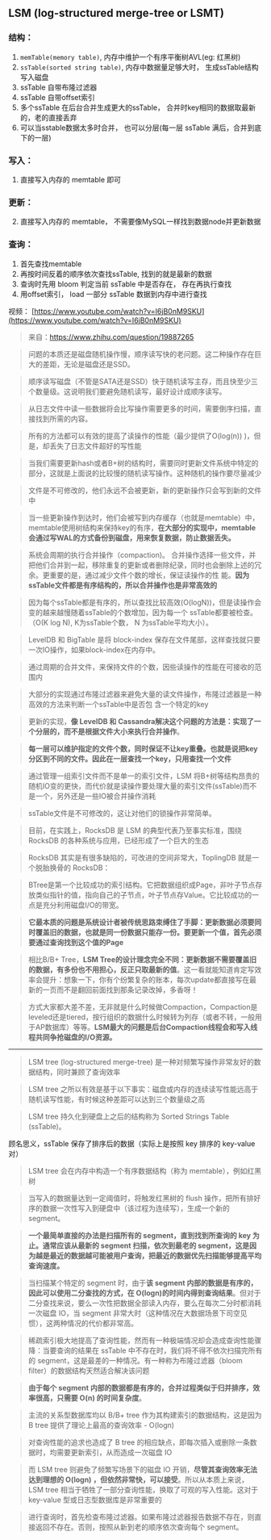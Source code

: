 ##  LSM (log-structured merge-tree or LSMT)

### 结构：
1. `memTable(memory table)`, 内存中维护一个有序平衡树AVL(eg: 红黑树)
2. `ssTable(sorted string table)`, 内存中数据量足够大时， 生成ssTable结构写入磁盘
3. ssTable 自带布隆过滤器
4. ssTable 自带offset索引
5. 多个ssTable 在后台合并生成更大的ssTable， 合并时key相同的数据取最新的，老的直接丢弃
6. 可以当sstable数据太多时合并， 也可以分层(每一层 ssTable 满后，合并到底下的一层)

### 写入：
1. 直接写入内存的 memtable 即可

### 更新：
2. 直接写入内存的 memtable， 不需要像MySQL一样找到数据node并更新数据

### 查询：
1. 首先查找memtable
2. 再按时间反着的顺序依次查找ssTable, 找到的就是最新的数据
3. 查询时先用 bloom 判定当前 ssTable 中是否存在， 存在再执行查找
4. 用offset索引， load 一部分 ssTable 数据到内存中进行查找

视频： [https://www.youtube.com/watch?v=I6jB0nM9SKU](https://www.youtube.com/watch?v=I6jB0nM9SKU)


> 来自：https://www.zhihu.com/question/19887265

> 问题的本质还是磁盘随机操作慢，顺序读写快的老问题。这二种操作存在巨大的差距，无论是磁盘还是SSD。

> 顺序读写磁盘（不管是SATA还是SSD）快于随机读写主存，而且快至少三个数量级。这说明我们要避免随机读写，最好设计成顺序读写。

> 从日志文件中读一些数据将会比写操作需要更多的时间，需要倒序扫描，直接找到所需的内容。

> 所有的方法都可以有效的提高了读操作的性能（最少提供了O(log(n)) )，但是，却丢失了日志文件超好的写性能

> 当我们需要更新hash或者B+树的结构时，需要同时更新文件系统中特定的部分，这就是上面说的比较慢的随机读写操作。这种随机的操作要尽量减少

> 文件是不可修改的，他们永远不会被更新，新的更新操作只会写到新的文件中

> 当一些更新操作到达时，他们会被写到内存缓存（也就是memtable）中，memtable使用树结构来保持key的有序，**在大部分的实现中，memtable会通过写WAL的方式备份到磁盘，用来恢复数据，防止数据丢失。**

> 系统会周期的执行合并操作（compaction)。 合并操作选择一些文件，并把他们合并到一起，移除重复的更新或者删除纪录，同时也会删除上述的冗余。更重要的是，通过减少文件个数的增长，保证读操作的性 能。**因为ssTable文件都是有序结构的，所以合并操作也是非常高效的**

> 因为每个ssTable都是有序的，所以查找比较高效(O(logN))，但是读操作会变的越来越慢随着ssTable的个数增加，因为每一个 ssTable都要被检查。（O(K log N), K为ssTable个数， N 为ssTable平均大小）。

> LevelDB 和 BigTable 是将 block-index 保存在文件尾部，这样查找就只要一次IO操作，如果block-index在内存中。

> 通过周期的合并文件，来保持文件的个数，因些读操作的性能在可接收的范围内

> 大部分的实现通过布隆过滤器来避免大量的读文件操作，布隆过滤器是一种高效的方法来判断一个ssTable中是否包 含一个特定的key

> 更新的实现，**像 LevelDB 和 Cassandra解决这个问题的方法是：实现了一个分层的，而不是根据文件大小来执行合并操作**。

> **每一层可以维护指定的文件个数，同时保证不让key重叠。也就是说把key分区到不同的文件。因此在一层查找一个key，只用查找一个文件**

> 通过管理一组索引文件而不是单一的索引文件，LSM 将B+树等结构昂贵的随机IO变的更快，而代价就是读操作要处理大量的索引文件(ssTable)而不是一个，另外还是一些IO被合并操作消耗

> ssTable文件是不可修改的，这让对他们的锁操作非常简单。

> 目前，在实践上，RocksDB 是 LSM 的典型代表乃至事实标准，围绕 RocksDB 的各种系统与应用，已经形成了一个巨大的生态

> RocksDB 其实是有很多缺陷的，可改进的空间非常大，ToplingDB 就是一个脱胎换骨的 RocksDB：

> BTree是第一个比较成功的索引结构。它把数据组织成Page，非叶子节点存放类似指针的值，指向自己的子节点，叶子节点存Value。它比较成功的一点是充分利用磁盘I/O的带宽。

> **它最本质的问题是系统设计者被传统思路束缚住了手脚：更新数据必须要同时覆盖旧的数据，也就是同一份数据只能存一份。要更新一个值，首先必须要通过查询找到这个值的Page**

> 相比B/B+ Tree，**LSM Tree的设计理念完全不同：更新数据不需要覆盖旧的数据，有多份也不用担心，反正只取最新的值**。这一看就能知道肯定写效率会提升：想象一下，你有个纷繁复杂的账本，每次update都直接写在最新的一页而不是翻回前面找到那条记录改掉，多香呀！

> 方式大家都大差不差，无非就是什么时候做Compaction，Compaction是leveled还是tiered，按行组织的数据什么时候转为列存（或者不转，一般用于AP数据库）等等。**LSM最大的问题是后台Compaction线程会和写入线程共同争抢磁盘的I/O资源。**


---------------


> LSM tree (log-structured merge-tree) 是一种对频繁写操作非常友好的数据结构，同时兼顾了查询效率

> LSM tree 之所以有效是基于以下事实：磁盘或内存的连续读写性能远高于随机读写性能，有时候这种差距可以达到三个数量级之高

> LSM tree 持久化到硬盘上之后的结构称为 Sorted Strings Table (ssTable)。

顾名思义，ssTable 保存了排序后的数据（实际上是按照 key 排序的 key-value 对）

> LSM tree 会在内存中构造一个有序数据结构（称为 memtable），例如红黑树

> 当写入的数据量达到一定阈值时，将触发红黑树的 flush 操作，把所有排好序的数据一次性写入到硬盘中（该过程为连续写），生成一个新的 segment。

> **一个最简单直接的办法是扫描所有的 segment，直到找到所查询的 key 为止。通常应该从最新的 segment 扫描，依次到最老的 segment，这是因为越是最近的数据越可能被用户查询，把最近的数据优先扫描能够提高平均查询速度。**

> 当扫描某个特定的 segment 时，由于**该 segment 内部的数据是有序的，因此可以使用二分查找的方式，在 O(log⁡n)的时间内得到查询结果**。但对于二分查找来说，要么一次性把数据全部读入内存，要么在每次二分时都消耗一次磁盘 IO，当 segment 非常大时（这种情况在大数据场景下司空见惯），这两种情况的代价都非常高。

> 稀疏索引极大地提高了查询性能，然而有一种极端情况却会造成查询性能骤降：当要查询的结果在 ssTable 中不存在时，我们将不得不依次扫描完所有的 segment，这是最差的一种情况。有一种称为布隆过滤器（bloom filter）的数据结构天然适合解决该问题

> **由于每个 segment 内部的数据都是有序的，合并过程类似于归并排序，效率很高，只需要 O(n) 的时间复杂度**。

> 主流的关系型数据库均以 B/B+ tree 作为其构建索引的数据结构，这是因为 B tree 提供了理论上最高的查询效率 -  O(log⁡n)

> 对查询性能的追求也造成了 B tree 的相应缺点，即每次插入或删除一条数据时，均需要更新索引，从而造成一次磁盘 IO

> 而 LSM tree 则避免了频繁写场景下的磁盘 IO 开销，**尽管其查询效率无法达到理想的 O(log⁡n) ，但依然非常快，可以接受**。所以从本质上来说，LSM tree 相当于牺牲了一部分查询性能，换取了可观的写入性能。这对于 key-value 型或日志型数据库是非常重要的

> 进行查询时，首先检查布隆过滤器。如果布隆过滤器报告数据不存在，则直接返回不存在。否则，按照从新到老的顺序依次查询每个 segment。
